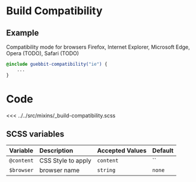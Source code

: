 # Build Compatibility

## Example

Compatibility mode for browsers
Firefox, Internet Explorer, Microsoft Edge, Opera (TODO), Safari (TODO)

```scss
@include guebbit-compatibility("ie") {
    ...
}
```

# Code

<<< ../../src/mixins/_build-compatibility.scss 

## SCSS variables

| Variable     | Description        | Accepted Values | Default |
|:-------------|:-------------------|:----------------|:--------|
| `@content`   | CSS Style to apply | `content`       | ``      |
| `$browser`   | browser name       | `string`        | `none`  |